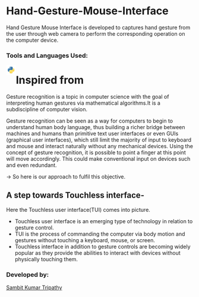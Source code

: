# Hand-Gesture-Mouse-Interface
Hand Gesture Mouse Interface is developed to captures hand gesture from the user through web camera to perform the corresponding operation on the computer device.

### Tools and Languages Used:
<img align="left" alt="python" width="26px" src="python.png" />

# Inspired from
Gesture recognition is a topic in computer science with the goal of interpreting human gestures via mathematical algorithms.It is a subdiscipline of computer vision.

Gesture recognition can be seen as a way for computers to begin to understand human body language, thus building a richer bridge between machines and humans than primitive text user interfaces or even GUIs (graphical user interfaces), which still limit the majority of input to keyboard and mouse and interact naturally without any mechanical devices. Using the concept of gesture recognition, it is possible to point a finger at this point will move accordingly. This could make conventional input on devices such and even redundant.

-> So here is our approach to fulfil this objective.



## A step towards Touchless interface-
Here the Touchless user interface(TUI) comes into picture.
* Touchless user interface is an emerging type of technology in relation to gesture control.
* TUI is the process of commanding the computer via body motion and gestures without touching a keyboard, mouse, or screen.
* Touchless interface in addition to gesture controls are becoming widely popular as they provide the abilities to interact with devices without physically touching them.


### Developed by:
<a href="https://github.com/sambit221">Sambit Kumar Tripathy</a>